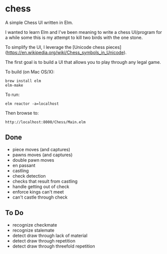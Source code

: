 # chess
A simple Chess UI written in Elm.

I wanted to learn Elm and I've been meaning to write a chess UI/program
for a while some this is my attempt to kill two birds with the one stone.

To simplify the UI, I leverage the [Unicode chess pieces] (https://en.wikipedia.org/wiki/Chess_symbols_in_Unicode).

The first goal is to build a UI that allows you to play through any legal game.

To build (on Mac OS/X):

```
brew install elm
elm-make
```

To run:

```
elm reactor -a=localhost
```

Then browse to:

```
http://localhost:8000/Chess/Main.elm
```


## Done

- piece moves (and captures)
- pawns moves (and captures)
- double pawn moves
- en passant
- castling
- check detection
- checks that result from castling
- handle getting out of check
- enforce kings can't meet
- can't castle through check

## To Do

- recognize checkmate
- recognize stalemate
- detect draw through lack of material
- detect draw through repetition
- detect draw through threefold repetition
